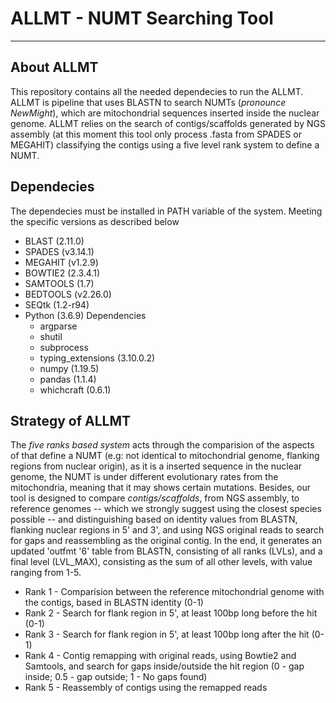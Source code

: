 # ALLMT - NUMT Searching Tool
___

## About ALLMT

This repository contains all the needed dependecies to run the ALLMT. ALLMT is pipeline that uses BLASTN to search NUMTs (_pronounce NewMight_), which are mitochondrial sequences inserted inside the nuclear genome. ALLMT relies on the search of contigs/scaffolds generated by NGS assembly (at this moment this tool only process .fasta from SPADES or MEGAHIT) classifying the contigs using a five level rank system to define a NUMT.

## Dependecies

The dependecies must be installed in PATH variable of the system. Meeting the specific versions as described below

* BLAST (2.11.0)
* SPADES (v3.14.1)
* MEGAHIT (v1.2.9)
* BOWTIE2 (2.3.4.1)
* SAMTOOLS (1.7)
* BEDTOOLS (v2.26.0)
* SEQtk (1.2-r94)
* Python (3.6.9) Dependencies
  * argparse
  * shutil
  * subprocess
  * typing_extensions (3.10.0.2)
  * numpy (1.19.5)
  * pandas (1.1.4)
  * whichcraft (0.6.1)

## Strategy of ALLMT

The _five ranks based system_ acts through the comparision of the aspects of that define a NUMT (e.g: not identical to mitochondrial genome, flanking regions from nuclear origin), as it is a inserted sequence in the nuclear genome, the NUMT is under different evolutionary rates from the mitochondria, meaning that it may shows certain mutations. Besides, our tool is designed to compare *contigs/scaffolds*, from NGS assembly, to reference genomes -- which we strongly suggest using the closest species possible -- and distinguishing based on identity values from BLASTN, flanking nuclear regions in 5' and 3', and using NGS original reads to search for gaps and reassembling as the original contig. In the end, it generates an updated 'outfmt '6' table from BLASTN, consisting of all ranks (LVLs), and a final level (LVL_MAX), consisting as the sum of all other levels, with value ranging from 1-5.

* Rank 1 - Comparision between the reference mitochondrial genome with the contigs, based in BLASTN identity (0-1) 
* Rank 2 - Search for flank region in 5', at least 100bp long before the hit (0-1)
* Rank 3 - Search for flank region in 5', at least 100bp long after the hit (0-1)
* Rank 4 - Contig remapping with original reads, using Bowtie2 and Samtools, and search for gaps inside/outside the hit region (0 - gap inside; 0.5 - gap outside; 1 - No gaps found)
* Rank 5 - Reassembly of contigs using the remapped reads





